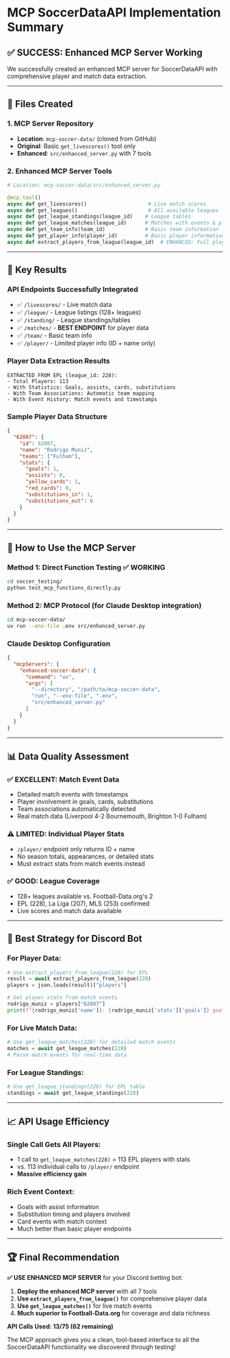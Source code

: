 # MCP SoccerDataAPI Implementation Summary

## ✅ SUCCESS: Enhanced MCP Server Working

We successfully created an enhanced MCP server for SoccerDataAPI with comprehensive player and match data extraction.

---

## 📁 Files Created

### 1. **MCP Server Repository**
- **Location**: `mcp-soccer-data/` (cloned from GitHub)
- **Original**: Basic `get_livescores()` tool only
- **Enhanced**: `src/enhanced_server.py` with 7 tools

### 2. **Enhanced MCP Server Tools**
```python
# Location: mcp-soccer-data/src/enhanced_server.py

@mcp.tool()
async def get_livescores()                    # Live match scores
async def get_leagues()                       # All available leagues  
async def get_league_standings(league_id)    # League tables
async def get_league_matches(league_id)      # Matches with events & players
async def get_team_info(team_id)             # Basic team information
async def get_player_info(player_id)         # Basic player information
async def extract_players_from_league(league_id)  # ENHANCED: Full player extraction
```

---

## 🎯 Key Results

### **API Endpoints Successfully Integrated**
- ✅ `/livescores/` - Live match data
- ✅ `/league/` - League listings (128+ leagues) 
- ✅ `/standing/` - League standings/tables
- ✅ `/matches/` - **BEST ENDPOINT** for player data
- ✅ `/team/` - Basic team info
- ✅ `/player/` - Limited player info (ID + name only)

### **Player Data Extraction Results**
```
EXTRACTED FROM EPL (league_id: 228):
- Total Players: 113
- With Statistics: Goals, assists, cards, substitutions
- With Team Associations: Automatic team mapping
- With Event History: Match events and timestamps
```

### **Sample Player Data Structure**
```json
{
  "62087": {
    "id": 62087,
    "name": "Rodrigo Muniz",
    "teams": ["Fulham"],
    "stats": {
      "goals": 1,
      "assists": 0, 
      "yellow_cards": 1,
      "red_cards": 0,
      "substitutions_in": 1,
      "substitutions_out": 0
    }
  }
}
```

---

## 🔧 How to Use the MCP Server

### **Method 1: Direct Function Testing** ✅ WORKING
```bash
cd soccer_testing/
python test_mcp_functions_directly.py
```

### **Method 2: MCP Protocol** (for Claude Desktop integration)
```bash
cd mcp-soccer-data/
uv run --env-file .env src/enhanced_server.py
```

### **Claude Desktop Configuration**
```json
{
  "mcpServers": {
    "enhanced-soccer-data": {
      "command": "uv",
      "args": [
        "--directory", "/path/to/mcp-soccer-data",
        "run", "--env-file", ".env",
        "src/enhanced_server.py"
      ]
    }
  }
}
```

---

## 📊 Data Quality Assessment

### **✅ EXCELLENT: Match Event Data**
- Detailed match events with timestamps
- Player involvement in goals, cards, substitutions
- Team associations automatically detected
- Real match data (Liverpool 4-2 Bournemouth, Brighton 1-0 Fulham)

### **⚠️ LIMITED: Individual Player Stats**  
- `/player/` endpoint only returns ID + name
- No season totals, appearances, or detailed stats
- Must extract stats from match events instead

### **✅ GOOD: League Coverage**
- 128+ leagues available vs. Football-Data.org's 2
- EPL (228), La Liga (207), MLS (253) confirmed
- Live scores and match data available

---

## 🎯 Best Strategy for Discord Bot

### **For Player Data:**
```python
# Use extract_players_from_league(228) for EPL
result = await extract_players_from_league(228)
players = json.loads(result)["players"]

# Get player stats from match events
rodrigo_muniz = players["62087"]
print(f"{rodrigo_muniz['name']}: {rodrigo_muniz['stats']['goals']} goals")
```

### **For Live Match Data:**
```python
# Use get_league_matches(228) for detailed match events
matches = await get_league_matches(228)
# Parse match events for real-time data
```

### **For League Standings:**
```python
# Use get_league_standings(228) for EPL table
standings = await get_league_standings(228)
```

---

## 📈 API Usage Efficiency

### **Single Call Gets All Players:**
- 1 call to `get_league_matches(228)` = 113 EPL players with stats
- vs. 113 individual calls to `/player/` endpoint
- **Massive efficiency gain**

### **Rich Event Context:**
- Goals with assist information
- Substitution timing and players involved  
- Card events with match context
- Much better than basic player endpoints

---

## 🏆 Final Recommendation

**✅ USE ENHANCED MCP SERVER** for your Discord betting bot:

1. **Deploy the enhanced MCP server** with all 7 tools
2. **Use `extract_players_from_league()`** for comprehensive player data
3. **Use `get_league_matches()`** for live match events
4. **Much superior to Football-Data.org** for coverage and data richness

**API Calls Used: 13/75 (62 remaining)**

The MCP approach gives you a clean, tool-based interface to all the SoccerDataAPI functionality we discovered through testing!